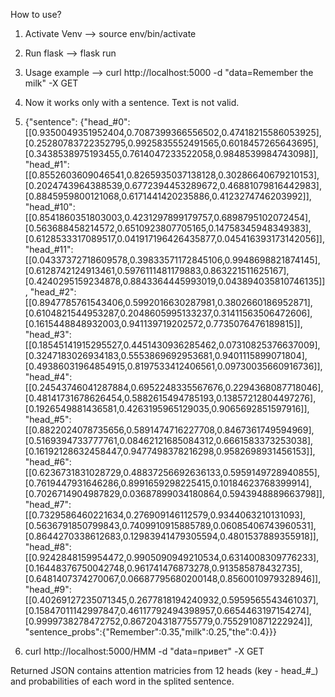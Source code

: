 How to use?

1. Activate Venv --> source env/bin/activate
2. Run flask  --> flask run
3. Usage example --> curl http://localhost:5000 -d "data=Remember the milk" -X GET
4. Now it works only with a sentence. Text is not valid.
5. {"sentence":
{"head_#0":[[0.9350049351952404,0.7087399366556502,0.47418215586053925],[0.25280783722352795,0.9925835552491565,0.6018457265643695],[0.3438538975193455,0.7614047233522058,0.9848539984743098]],
"head_#1":[[0.8552603609046541,0.8265935037138128,0.30286640679210153],[0.2024743964388539,0.6772394453289672,0.46881079816442983],[0.8845959800121068,0.6171441420235886,0.4123274746203992]],
"head_#10":[[0.8541860351803003,0.4231297899179757,0.6898795102072454],[0.563688458214572,0.6510923807705165,0.14758345948349383],[0.6128533317089517,0.041917196426435877,0.045416393173142056]],
"head_#11":[[0.04337372718609578,0.39833571172845106,0.9948698821874145],[0.6128742124913461,0.5976111481179883,0.863221511625167],[0.4240295159234878,0.8843364445993019,0.043894035810746135]],
"head_#2":[[0.8947785761543406,0.5992016630287981,0.3802660186952871],[0.6104821544953287,0.2048605995133237,0.31411563506472606],[0.1615448848932003,0.941139719202572,0.7735076476189815]],
"head_#3":[[0.18545141915295527,0.4451430936285462,0.07310825376637009],[0.3247183026934183,0.5553869692953681,0.9401115899071804],[0.49386031964854915,0.8197533412406561,0.09730035660916736]],
"head_#4":[[0.24543746041287884,0.6952248335567676,0.2294368087718046],[0.48141731678626454,0.5882615494785193,0.13857212804497276],[0.1926549881436581,0.4263195965129035,0.9065692851597916]],
"head_#5":[[0.8822024078735656,0.5891474716227708,0.8467361749594969],[0.5169394733777761,0.08462121685084312,0.6661583373253038],[0.16192128632458447,0.9477498378216298,0.9582698931456153]],
"head_#6":[[0.6236731831028729,0.48837256692636133,0.5959149728940855],[0.7619447931646286,0.8991659298225415,0.10184623768399914],[0.7026714904987829,0.03687899034180864,0.5943948889663798]],
"head_#7":[[0.7329586460221634,0.276909146112579,0.9344063210131093],[0.5636791850799843,0.7409910915885789,0.06085406743960531],[0.8644270338612683,0.12983941479305594,0.4801537889355918]],
"head_#8":[[0.9242848159954472,0.9905090949210534,0.6314008309776233],[0.16448376750042748,0.961741476873278,0.913585878432735],[0.6481407374270067,0.06687795680200148,0.8560010979328946]],
"head_#9":[[0.40269127235071345,0.2677818194240932,0.5959565543461037],[0.15847011142997847,0.46117792494398957,0.6654463197154274],[0.9999738278472752,0.8672043187755779,0.7552910871222924]],
"sentence_probs":{"Remember":0.35,"milk":0.25,"the":0.4}}}

6. curl http://localhost:5000/HMM -d "data=привет" -X GET


Returned JSON contains attention matricies from 12 heads (key - head_#_) and probabilities of each word in the splited sentence. 


